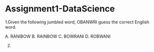 # Assignment1-DataScience

1.Given the following jumbled word, OBANWRI guess the correct English word.

A. RANIBOW
B. RAINBOW
C. BOWRANI
D. ROBWANI

2.
